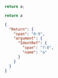 ```js
return a;
```

```js min
return a
```

```json
{
  "Return": {
    "span": "0:9",
    "argument": {
      "IdentRef": {
        "span": "7:8",
        "name": "a"
      }
    }
  }
}
```
